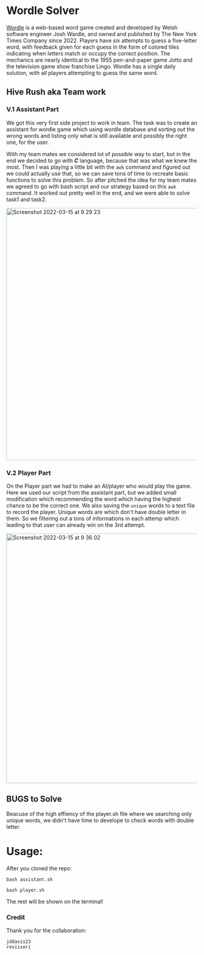 # Wordle Solver

[Wordle](https://www.nytimes.com/games/wordle/index.html) is a web-based word game created and developed by Welsh software engineer Josh Wardle,
and owned and published by The New York Times Company since 2022.
Players have six attempts to guess a five-letter word,
with feedback given for each guess in the form of colored tiles indicating when letters match
or occupy the correct position.
The mechanics are nearly identical to the 1955 pen-and-paper game Jotto and the television game show franchise Lingo.
Wordle has a single daily solution, with all players attempting to guess the same word.

## Hive Rush aka Team work

### V.1 Assistant Part 

We got this very first side project to work in team.
The task was to create an assistant for wordle game which using wordle database and sorting out the wrong words and listing only
what is still available and possibly the right one, for the user.

With my team mates we considered lot of possible way to start, but in the end we decided to go with ***C*** language, because that was what we knew the most.
Then I was playing a little bit with the ```awk``` command and figured out we could actually use that, so we can save tons of time to recreate basic functions
to solve this problem.
So after pitched the idea for my team mates we agreed to go with bash script and our strategy based on this ```awk``` command.
It worked out pretty well in the end, and we were able to solve task1 and task2.


<img width="662" alt="Screenshot 2022-03-15 at 9 29 23" src="https://user-images.githubusercontent.com/83179142/158327842-d9fd3a36-a414-41c7-9f77-d1f8ca913e8c.png">


### V.2 Player Part

On the Player part we had to make an AI/player who would play the game.
Here we used our script from the assistant part, but we added small modification which recommending the word which having the highest chance to be the correct one.
We also saving the ```unique``` words to a text file to record the player. Unique words are which don't have double letter in them.
So we filtering out a tons of informations in each attemp which leading to that user can already win on the 3rd attempt.


<img width="655" alt="Screenshot 2022-03-15 at 9 36 02" src="https://user-images.githubusercontent.com/83179142/158328788-5387d330-f77d-40da-96e7-c611a494380f.png">

## BUGS to Solve

Beacuse of the high effiency of the player.sh file where we searching only unique words, we didn't have time to develope to check words with double letter.

# Usage:

After you cloned the repo:

    bash assistant.sh
    
    bash player.sh
    
The rest will be shown on the terminal!

    
### Credit

Thank you for the collaboration:

    jddavis23
    reviisori
